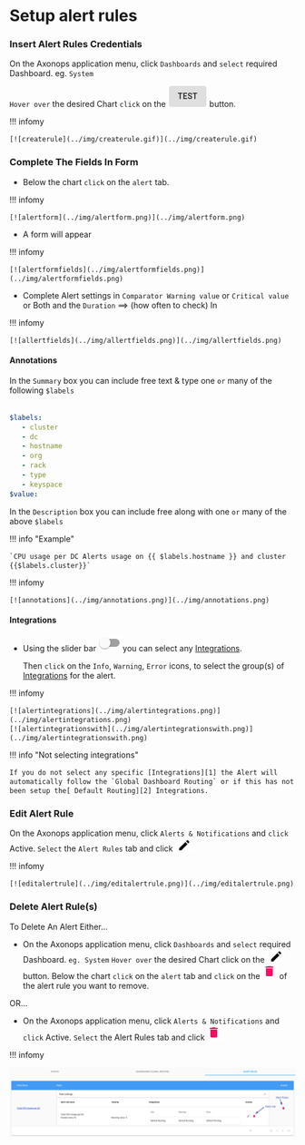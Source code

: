 # Setup alert rules



###  Insert Alert Rules Credentials

On the Axonops application menu, click `Dashboards` and `select` required Dashboard. eg. `System`

`Hover over` the desired Chart `click` on the <span class="buttons"> [![testb](../img/testb.png)](../img/testb.png) </span> button.


!!! infomy 

    [![createrule](../img/createrule.gif)](../img/createrule.gif)

###  Complete The Fields In Form

* Below the chart `click` on the `alert` tab.


!!! infomy 

    [![alertform](../img/alertform.png)](../img/alertform.png)


* A form will appear

!!! infomy 

    [![alertformfields](../img/alertformfields.png)](../img/alertformfields.png)


* Complete Alert settings in `Comparator Warning value` or `Critical value` or Both and the `Duration` ==> (how often to check) In

!!! infomy 

    [![allertfields](../img/allertfields.png)](../img/allertfields.png)


####  Annotations

In the `Summary` box you can include free text & type one `or` many of the following `$labels`


``` yaml

$labels:
   - cluster
   - dc
   - hostname
   - org
   - rack
   - type
   - keyspace
$value:

```

In the `Description` box you can include free along with one `or` many of the above  `$labels`

!!! info "Example"

    `CPU usage per DC Alerts usage on {{ $labels.hostname }} and cluster {{$labels.cluster}}`
    

!!! infomy

    
    [![annotations](../img/annotations.png)](../img/annotations.png)


####  Integrations


* Using the slider bar <span class="buttons"> [![sliderbar](../img/sliderbar.png)](../img/sliderbar.png) </span> you can select any [Integrations][1].

    Then `click` on the `Info`, `Warning`, `Error` icons, to select the group(s) of [Integrations][1] for the alert.

[1]: ../integrations/overview.md


!!! infomy

    [![alertintegrations](../img/alertintegrations.png)](../img/alertintegrations.png)
    [![alertintegrationswith](../img/alertintegrationswith.png)](../img/alertintegrationswith.png)

    
!!! info "Not selecting integrations"

    If you do not select any specific [Integrations][1] the Alert will automatically follow the `Global Dashboard Routing` or if this has not been setup the[ Default Routing][2] Integrations.



[2]: default-routing.md


### Edit Alert Rule

On the Axonops application menu, click `Alerts & Notifications` and `click` Active. `Select` the `Alert Rules` tab and click <span class="buttons"> [![edit](../img/edit.png)](../img/edit.png) </span>

!!! infomy

    [![editalertrule](../img/editalertrule.png)](../img/editalertrule.png)


### Delete Alert Rule(s)

To Delete An Alert Either...

* On the Axonops application menu, click `Dashboards` and `select` required Dashboard. `eg. System` `Hover over` the desired Chart click on the <span class="buttons"> [![edit](../img/edit.png)](../img/edit.png) </span> button. Below the chart `click` on the `alert` tab and `click` on the <span class="buttons"> [![delbtn](../img/delbtn.png)](../img/delbtn.png) </span> of the alert rule you want to remove.

OR...

* On the Axonops application menu, click `Alerts & Notifications` and `click` Active. `Select` the Alert Rules tab and click  <span class="buttons"> [![delbtn](../img/delbtn.png)](../img/delbtn.png) </span>


!!! infomy

  [![activealertrules](../img/activealertrules.png)](../img/activealertrules.png)
